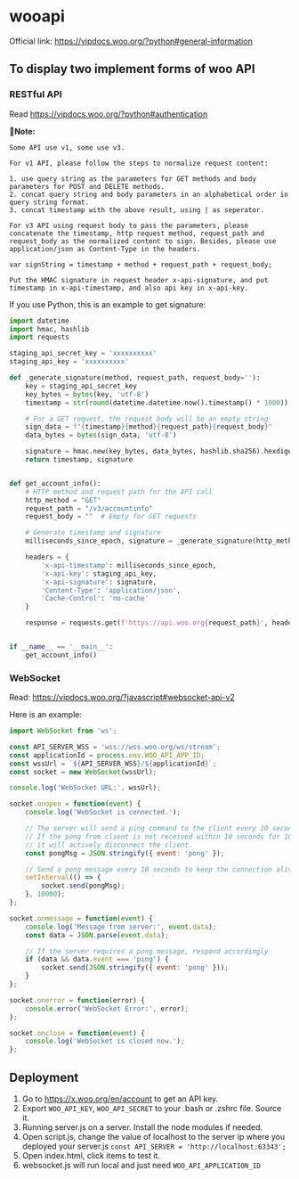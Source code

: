 # wooapi

Official link: https://vipdocs.woo.org/?python#general-information

## To display two implement forms of woo API

### RESTful API

Read https://vipdocs.woo.org/?python#authentication



**🔴Note:**

```
Some API use v1, some use v3. 

For v1 API, please follow the steps to normalize request content:

1. use query string as the parameters for GET methods and body parameters for POST and DELETE methods.
2. concat query string and body parameters in an alphabetical order in query string format.
3. concat timestamp with the above result, using | as seperator.

For v3 API using request body to pass the parameters, please concatenate the timestamp, http request method, request_path and request_body as the normalized content to sign. Besides, please use application/json as Content-Type in the headers.

var signString = timestamp + method + request_path + request_body;

Put the HMAC signature in request header x-api-signature, and put timestamp in x-api-timestamp, and also api key in x-api-key.

```

If you use Python, this is an example to get signature:

```python
import datetime
import hmac, hashlib 
import requests

staging_api_secret_key = 'xxxxxxxxxx'
staging_api_key = 'xxxxxxxxxx'

def _generate_signature(method, request_path, request_body=''):
    key = staging_api_secret_key
    key_bytes = bytes(key, 'utf-8')
    timestamp = str(round(datetime.datetime.now().timestamp() * 1000))

    # For a GET request, the request body will be an empty string
    sign_data = f"{timestamp}{method}{request_path}{request_body}"
    data_bytes = bytes(sign_data, 'utf-8')

    signature = hmac.new(key_bytes, data_bytes, hashlib.sha256).hexdigest()
    return timestamp, signature


def get_account_info():
    # HTTP method and request path for the API call
    http_method = "GET"
    request_path = "/v3/accountinfo"
    request_body = ""  # Empty for GET requests

    # Generate timestamp and signature
    milliseconds_since_epoch, signature = _generate_signature(http_method, request_path, request_body)

    headers = {
        'x-api-timestamp': milliseconds_since_epoch,
        'x-api-key': staging_api_key,
        'x-api-signature': signature,
        'Content-Type': 'application/json',
        'Cache-Control': 'no-cache'
    }

    response = requests.get(f'https://api.woo.org{request_path}', headers=headers)


if __name__ == '__main__':
    get_account_info()
```

### WebSocket

Read: https://vipdocs.woo.org/?javascript#websocket-api-v2

Here is an example:

```javascript
import WebSocket from 'ws';

const API_SERVER_WSS = 'wss://wss.woo.org/ws/stream';
const applicationId = process.env.WOO_API_APP_ID;
const wssUrl = `${API_SERVER_WSS}/${applicationId}`;
const socket = new WebSocket(wssUrl);

console.log('WebSocket URL:', wssUrl);

socket.onopen = function(event) {
    console.log('WebSocket is connected.');

    // The server will send a ping command to the client every 10 seconds.
    // If the pong from client is not received within 10 seconds for 10 consecutive times,
    // it will actively disconnect the client.
    const pongMsg = JSON.stringify({ event: 'pong' });

    // Send a pong message every 10 seconds to keep the connection alive
    setInterval(() => {
        socket.send(pongMsg);
    }, 10000);
};

socket.onmessage = function(event) {
    console.log('Message from server:', event.data);
    const data = JSON.parse(event.data);

    // If the server requires a pong message, respond accordingly
    if (data && data.event === 'ping') {
        socket.send(JSON.stringify({ event: 'pong' }));
    }
};

socket.onerror = function(error) {
    console.error('WebSocket Error:', error);
};

socket.onclose = function(event) {
    console.log('WebSocket is closed now.');
};

```

## Deployment

1. Go to https://x.woo.org/en/account to get an API key.
2. Export `WOO_API_KEY`, `WOO_API_SECRET` to your .bash or .zshrc file. Source it.
3. Running server.js on a server. Install the node modules if needed.
4. Open script.js, change the value of localhost to the server ip where you deployed your server.js
`const API_SERVER = 'http://localhost:63343';`
5. Open index.html, click items to test it.
6. websocket.js will run local and just need `WOO_API_APPLICATION_ID`
